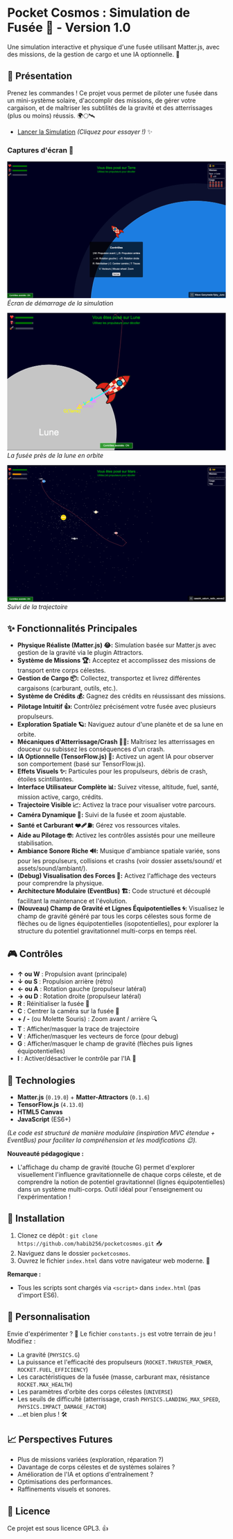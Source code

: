 # Pocket Cosmos : Simulation de Fusée 🚀 - Version 1.0

Une simulation interactive et physique d'une fusée utilisant Matter.js, avec des missions, de la gestion de cargo et une IA optionnelle. 🌌

## 🚀 Présentation

Prenez les commandes ! Ce projet vous permet de piloter une fusée dans un mini-système solaire, d'accomplir des missions, de gérer votre cargaison, et de maîtriser les subtilités de la gravité et des atterrissages (plus ou moins) réussis. 🌍🌕🛰️

- [Lancer la Simulation](https://habib256.github.io/pocketcosmos/index.html)
  _(Cliquez pour essayer !)_ ✨

### Captures d'écran 📸

![Écran de démarrage](assets/screenshots/Startup.png)
*Écran de démarrage de la simulation*

![Simulation lunaire](assets/screenshots/Lune.png)
*La fusée près de la lune en orbite*

![Trajectoire de la fusée](assets/screenshots/Trajectoire.png)
*Suivi de la trajectoire*

## ✨ Fonctionnalités Principales

*   **Physique Réaliste (Matter.js) 😂:** Simulation basée sur Matter.js avec gestion de la gravité via le plugin Attractors.
*   **Système de Missions 🏆:** Acceptez et accomplissez des missions de transport entre corps célestes.
*   **Gestion de Cargo 📦:** Collectez, transportez et livrez différentes cargaisons (carburant, outils, etc.).
*   **Système de Crédits 💰:** Gagnez des crédits en réussissant des missions.
*   **Pilotage Intuitif 👍:** Contrôlez précisément votre fusée avec plusieurs propulseurs.
*   **Exploration Spatiale 🪐:** Naviguez autour d'une planète et de sa lune en orbite.
*   **Mécaniques d'Atterrissage/Crash 😬💥:** Maîtrisez les atterrissages en douceur ou subissez les conséquences d'un crash.
*   **IA Optionnelle (TensorFlow.js) 🤖:** Activez un agent IA pour observer son comportement (basé sur TensorFlow.js).
*   **Effets Visuels ✨:** Particules pour les propulseurs, débris de crash, étoiles scintillantes.
*   **Interface Utilisateur Complète 📊:** Suivez vitesse, altitude, fuel, santé, mission active, cargo, crédits.
*   **Trajectoire Visible 📈:** Activez la trace pour visualiser votre parcours.
*   **Caméra Dynamique 🎥:** Suivi de la fusée et zoom ajustable.
*   **Santé et Carburant ❤️‍🩹⛽:** Gérez vos ressources vitales.
*   **Aide au Pilotage 🤓:** Activez les contrôles assistés pour une meilleure stabilisation.
*   **Ambiance Sonore Riche 🔊:** Musique d'ambiance spatiale variée, sons pour les propulseurs, collisions et crashs (voir dossier assets/sound/ et assets/sound/ambiant/).
*   **(Debug) Visualisation des Forces 🔬:** Activez l'affichage des vecteurs pour comprendre la physique.
*   **Architecture Modulaire (EventBus) 🏗️:** Code structuré et découplé facilitant la maintenance et l'évolution.
*   **(Nouveau) Champ de Gravité et Lignes Équipotentielles 🌀:** Visualisez le champ de gravité généré par tous les corps célestes sous forme de flèches ou de lignes équipotentielles (isopotentielles), pour explorer la structure du potentiel gravitationnel multi-corps en temps réel.

## 🎮 Contrôles

- **↑ ou W** : Propulsion avant (principale)
- **↓ ou S** : Propulsion arrière (rétro)
- **← ou A** : Rotation gauche (propulseur latéral)
- **→ ou D** : Rotation droite (propulseur latéral)
- **R** : Réinitialiser la fusée 🔄
- **C** : Centrer la caméra sur la fusée 🎯
- **+ / -** (ou Molette Souris) : Zoom avant / arrière 🔍
- **T** : Afficher/masquer la trace de trajectoire
- **V** : Afficher/masquer les vecteurs de force (pour debug)
- **G** : Afficher/masquer le champ de gravité (flèches puis lignes équipotentielles)
- **I** : Activer/désactiver le contrôle par l'IA 🤖

## 🔧 Technologies

- **Matter.js** (`0.19.0`) + **Matter-Attractors** (`0.1.6`)
- **TensorFlow.js** (`4.13.0`)
- **HTML5 Canvas**
- **JavaScript** (ES6+)

_(Le code est structuré de manière modulaire (inspiration MVC étendue + EventBus) pour faciliter la compréhension et les modifications 😉)._

**Nouveauté pédagogique :**
- L'affichage du champ de gravité (touche G) permet d'explorer visuellement l'influence gravitationnelle de chaque corps céleste, et de comprendre la notion de potentiel gravitationnel (lignes équipotentielles) dans un système multi-corps. Outil idéal pour l'enseignement ou l'expérimentation !

## 🚀 Installation

1.  Clonez ce dépôt : `git clone https://github.com/habib256/pocketcosmos.git` 📥
2.  Naviguez dans le dossier `pocketcosmos`.
3.  Ouvrez le fichier `index.html` dans votre navigateur web moderne. 🎉

**Remarque :**
- Tous les scripts sont chargés via `<script>` dans `index.html` (pas d'import ES6).

## 📝 Personnalisation

Envie d'expérimenter ? 🧪 Le fichier `constants.js` est votre terrain de jeu ! Modifiez :

- La gravité (`PHYSICS.G`)
- La puissance et l'efficacité des propulseurs (`ROCKET.THRUSTER_POWER`, `ROCKET.FUEL_EFFICIENCY`)
- Les caractéristiques de la fusée (masse, carburant max, résistance `ROCKET.MAX_HEALTH`)
- Les paramètres d'orbite des corps célestes (`UNIVERSE`)
- Les seuils de difficulté (atterrissage, crash `PHYSICS.LANDING_MAX_SPEED`, `PHYSICS.IMPACT_DAMAGE_FACTOR`)
- ...et bien plus ! 🛠️

## 📈 Perspectives Futures

- Plus de missions variées (exploration, réparation ?)
- Davantage de corps célestes et de systèmes solaires ?
- Amélioration de l'IA et options d'entraînement ?
- Optimisations des performances.
- Raffinements visuels et sonores.

## 📜 Licence

Ce projet est sous licence GPL3. 👍

